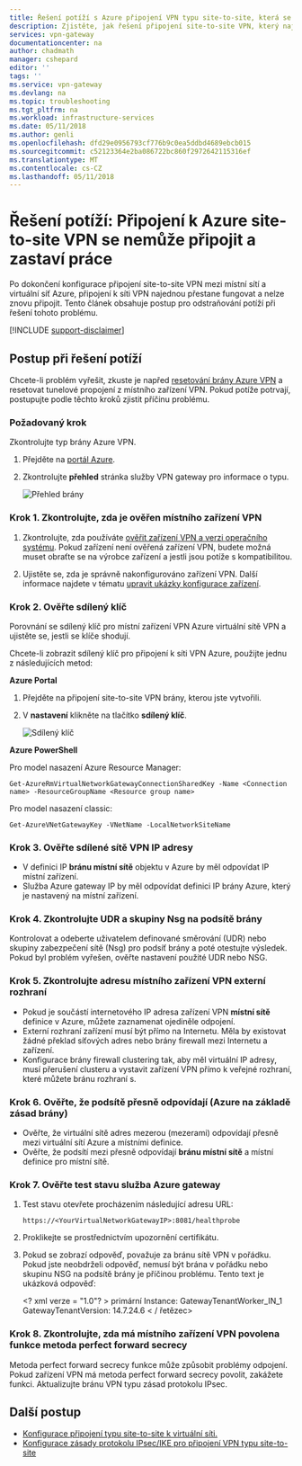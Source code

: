 ```yaml
---
title: Řešení potíží s Azure připojení VPN typu site-to-site, která se nemůže připojit | Microsoft Docs
description: Zjistěte, jak řešení připojení site-to-site VPN, který najednou, přestane modul fungovat a nelze znovu připojit.
services: vpn-gateway
documentationcenter: na
author: chadmath
manager: cshepard
editor: ''
tags: ''
ms.service: vpn-gateway
ms.devlang: na
ms.topic: troubleshooting
ms.tgt_pltfrm: na
ms.workload: infrastructure-services
ms.date: 05/11/2018
ms.author: genli
ms.openlocfilehash: dfd29e0956793cf776b9c0ea5ddbd4689ebcb015
ms.sourcegitcommit: c52123364e2ba086722bc860f2972642115316ef
ms.translationtype: MT
ms.contentlocale: cs-CZ
ms.lasthandoff: 05/11/2018
---
```

# <a name="troubleshooting-an-azure-site-to-site-vpn-connection-cannot-connect-and-stops-working"></a>Řešení potíží: Připojení k Azure site-to-site VPN se nemůže připojit a zastaví práce

Po dokončení konfigurace připojení site-to-site VPN mezi místní sítí a virtuální síť Azure, připojení k síti VPN najednou přestane fungovat a nelze znovu připojit. Tento článek obsahuje postup pro odstraňování potíží při řešení tohoto problému. 

[!INCLUDE [support-disclaimer](../../includes/support-disclaimer.md)]

## <a name="troubleshooting-steps"></a>Postup při řešení potíží

Chcete-li problém vyřešit, zkuste je napřed [resetování brány Azure VPN](vpn-gateway-resetgw-classic.md) a resetovat tunelové propojení z místního zařízení VPN. Pokud potíže potrvají, postupujte podle těchto kroků zjistit příčinu problému.

### <a name="prerequisite-step"></a>Požadovaný krok

Zkontrolujte typ brány Azure VPN.

1. Přejděte na [portál Azure](https://portal.azure.com).

2. Zkontrolujte **přehled** stránka služby VPN gateway pro informace o typu.
    
    ![Přehled brány](media\vpn-gateway-troubleshoot-site-to-site-cannot-connect\gatewayoverview.png)

### <a name="step-1-check-whether-the-on-premises-vpn-device-is-validated"></a>Krok 1. Zkontrolujte, zda je ověřen místního zařízení VPN

1. Zkontrolujte, zda používáte [ověřit zařízení VPN a verzi operačního systému](vpn-gateway-about-vpn-devices.md#devicetable). Pokud zařízení není ověřená zařízení VPN, budete možná muset obraťte se na výrobce zařízení a jestli jsou potíže s kompatibilitou.

2. Ujistěte se, zda je správně nakonfigurováno zařízení VPN. Další informace najdete v tématu [upravit ukázky konfigurace zařízení](vpn-gateway-about-vpn-devices.md#editing).

### <a name="step-2-verify-the-shared-key"></a>Krok 2. Ověřte sdílený klíč

Porovnání se sdílený klíč pro místní zařízení VPN Azure virtuální sítě VPN a ujistěte se, jestli se klíče shodují. 

Chcete-li zobrazit sdílený klíč pro připojení k síti VPN Azure, použijte jednu z následujících metod:

**Azure Portal**

1. Přejděte na připojení site-to-site VPN brány, kterou jste vytvořili.

2. V **nastavení** klikněte na tlačítko **sdílený klíč**.
    
    ![Sdílený klíč](media/vpn-gateway-troubleshoot-site-to-site-cannot-connect/sharedkey.png)

**Azure PowerShell**

Pro model nasazení Azure Resource Manager:

    Get-AzureRmVirtualNetworkGatewayConnectionSharedKey -Name <Connection name> -ResourceGroupName <Resource group name>

Pro model nasazení classic:

    Get-AzureVNetGatewayKey -VNetName -LocalNetworkSiteName

### <a name="step-3-verify-the-vpn-peer-ips"></a>Krok 3. Ověřte sdílené sítě VPN IP adresy

-   V definici IP **bránu místní sítě** objektu v Azure by měl odpovídat IP místní zařízení.
-   Služba Azure gateway IP by měl odpovídat definici IP brány Azure, který je nastavený na místní zařízení.

### <a name="step-4-check-udr-and-nsgs-on-the-gateway-subnet"></a>Krok 4. Zkontrolujte UDR a skupiny Nsg na podsítě brány

Kontrolovat a odeberte uživatelem definované směrování (UDR) nebo skupiny zabezpečení sítě (Nsg) pro podsíť brány a poté otestujte výsledek. Pokud byl problém vyřešen, ověřte nastavení použité UDR nebo NSG.

### <a name="step-5-check-the-on-premises-vpn-device-external-interface-address"></a>Krok 5. Zkontrolujte adresu místního zařízení VPN externí rozhraní

- Pokud je součástí internetového IP adresa zařízení VPN **místní sítě** definice v Azure, můžete zaznamenat ojediněle odpojení.
- Externí rozhraní zařízení musí být přímo na Internetu. Měla by existovat žádné překlad síťových adres nebo brány firewall mezi Internetu a zařízení.
- Konfigurace brány firewall clustering tak, aby měl virtuální IP adresy, musí přerušení clusteru a vystavit zařízení VPN přímo k veřejné rozhraní, které můžete bránu rozhraní s.

### <a name="step-6-verify-that-the-subnets-match-exactly-azure-policy-based-gateways"></a>Krok 6. Ověřte, že podsítě přesně odpovídají (Azure na základě zásad brány)

-   Ověřte, že virtuální sítě adres mezerou (mezerami) odpovídají přesně mezi virtuální sítí Azure a místními definice.
-   Ověřte, že podsítí mezi přesně odpovídají **bránu místní sítě** a místní definice pro místní sítě.

### <a name="step-7-verify-the-azure-gateway-health-probe"></a>Krok 7. Ověřte test stavu služba Azure gateway

1. Test stavu otevřete procházením následující adresu URL:

    `https://<YourVirtualNetworkGatewayIP>:8081/healthprobe`

2. Proklikejte se prostřednictvím upozornění certifikátu.
3. Pokud se zobrazí odpověď, považuje za bránu sítě VPN v pořádku. Pokud jste neobdrželi odpověď, nemusí být brána v pořádku nebo skupinu NSG na podsítě brány je příčinou problému. Tento text je ukázková odpověď:

    &lt;? xml verze = "1.0"? > <string xmlns="http://schemas.microsoft.com/2003/10/Serialization/">primární Instance: GatewayTenantWorker_IN_1 GatewayTenantVersion: 14.7.24.6 < / řetězec&gt;

### <a name="step-8-check-whether-the-on-premises-vpn-device-has-the-perfect-forward-secrecy-feature-enabled"></a>Krok 8. Zkontrolujte, zda má místního zařízení VPN povolena funkce metoda perfect forward secrecy

Metoda perfect forward secrecy funkce může způsobit problémy odpojení. Pokud zařízení VPN má metoda perfect forward secrecy povolit, zakážete funkci. Aktualizujte bránu VPN typu zásad protokolu IPsec.

## <a name="next-steps"></a>Další postup

-   [Konfigurace připojení typu site-to-site k virtuální síti.](vpn-gateway-howto-site-to-site-resource-manager-portal.md)
-   [Konfigurace zásady protokolu IPsec/IKE pro připojení VPN typu site-to-site](vpn-gateway-ipsecikepolicy-rm-powershell.md)
